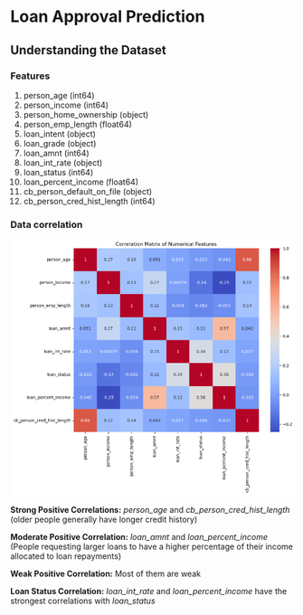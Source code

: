 # Loan Approval Prediction

## Understanding the Dataset

### Features 

1. person_age (int64)
2. person_income (int64)
3. person_home_ownership (object)
4. person_emp_length (float64)
5. loan_intent (object)
6. loan_grade (object)
7. loan_amnt (int64)
8. loan_int_rate (object)
9. loan_status (int64)
10. loan_percent_income (float64)
11. cb_person_default_on_file (object)
12. cb_person_cred_hist_length (int64)

### Data correlation 

![Heat map](image.png)

**Strong Positive Correlations:** *person_age* and *cb_person_cred_hist_length* (older people generally have longer credit history)

**Moderate Positive Correlation:** *loan_amnt* and *loan_percent_income* (People requesting larger loans to have a higher percentage of their income allocated to loan repayments)

**Weak Positive Correlation:** Most of them are weak

**Loan Status Correlation:** *loan_int_rate* and *loan_percent_income* have the strongest correlations with *loan_status*